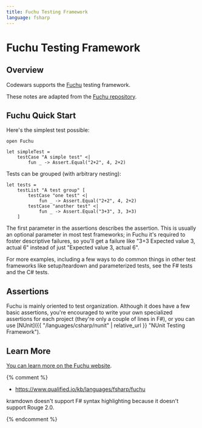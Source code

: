 ```yaml
---
title: Fuchu Testing Framework
language: fsharp
---
```


# Fuchu Testing Framework

## Overview

Codewars supports the [Fuchu](https://github.com/mausch/Fuchu) testing framework.

These notes are adapted from the [Fuchu repository](https://github.com/mausch/Fuchu).

## Fuchu Quick Start

Here's the simplest test possible:

```
open Fuchu

let simpleTest =
    testCase "A simple test" <|
        fun _ -> Assert.Equal("2+2", 4, 2+2)
```

Tests can be grouped (with arbitrary nesting):

```
let tests =
    testList "A test group" [
        testCase "one test" <|
            fun _ -> Assert.Equal("2+2", 4, 2+2)
        testCase "another test" <|
            fun _ -> Assert.Equal("3+3", 3, 3+3)
    ]
```

The first parameter in the assertions describes the assertion.
This is usually an optional parameter in most test frameworks;
in Fuchu it's required to foster descriptive failures,
so you'll get a failure like "3+3 Expected value 3, actual 6"
instead of just "Expected value 3, actual 6".

For more examples, including a few ways to do common things in other test frameworks like setup/teardown and parameterized tests,
see the F# tests and the C# tests.

## Assertions

Fuchu is mainly oriented to test organization.
Although it does have a few basic assertions,
 you're encouraged to write your own specialized assertions for each project
(they're only a couple of lines in F#),
or you can use [NUnit]({{ "/languages/csharp/nunit" | relative_url }} "NUnit Testing Framework").

## Learn More

[You can learn more on the Fuchu website](https://github.com/mausch/Fuchu).


{% comment %}

- <https://www.qualified.io/kb/languages/fsharp/fuchu>

kramdown doesn't support F# syntax highlighting because it doesn't support Rouge 2.0.

{% endcomment %}
